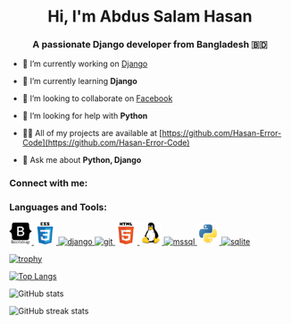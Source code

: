 <h1 align="center">Hi, I'm Abdus Salam Hasan</h1>
<h3 align="center">A passionate Django developer from Bangladesh 🇧🇩</h3>

- 🔭 I’m currently working on [Django](https://github.com/Hasan-Error-Code/Apple.git)

- 🌱 I’m currently learning **Django**

- 👯 I’m looking to collaborate on [Facebook](https://www.facebook.com/mdas.hasanas/)

- 🤝 I’m looking for help with **Python**

- 👨‍💻 All of my projects are available at [https://github.com/Hasan-Error-Code](https://github.com/Hasan-Error-Code)

- 💬 Ask me about **Python, Django**

<h3 align="left">Connect with me:</h3>
<p align="left">
</p>

<h3 align="left">Languages and Tools:</h3>

<p align="left"> <a href="https://getbootstrap.com" target="_blank" rel="noreferrer"> <img src="https://raw.githubusercontent.com/devicons/devicon/master/icons/bootstrap/bootstrap-plain-wordmark.svg" alt="bootstrap" width="40" height="40"/> </a> <a href="https://www.w3schools.com/css/" target="_blank" rel="noreferrer"> <img src="https://raw.githubusercontent.com/devicons/devicon/master/icons/css3/css3-original-wordmark.svg" alt="css3" width="40" height="40"/> </a> <a href="https://www.djangoproject.com/" target="_blank" rel="noreferrer"> <img src="https://cdn.worldvectorlogo.com/logos/django.svg" alt="django" width="40" height="40"/> </a> <a href="https://git-scm.com/" target="_blank" rel="noreferrer"> <img src="https://www.vectorlogo.zone/logos/git-scm/git-scm-icon.svg" alt="git" width="40" height="40"/> </a> <a href="https://www.w3.org/html/" target="_blank" rel="noreferrer"> <img src="https://raw.githubusercontent.com/devicons/devicon/master/icons/html5/html5-original-wordmark.svg" alt="html5" width="40" height="40"/> </a> <a href="https://www.linux.org/" target="_blank" rel="noreferrer"> <img src="https://raw.githubusercontent.com/devicons/devicon/master/icons/linux/linux-original.svg" alt="linux" width="40" height="40"/> </a> <a href="https://www.microsoft.com/en-us/sql-server" target="_blank" rel="noreferrer"> <img src="https://www.svgrepo.com/show/303229/microsoft-sql-server-logo.svg" alt="mssql" width="40" height="40"/> </a> <a href="https://www.python.org" target="_blank" rel="noreferrer"> <img src="https://raw.githubusercontent.com/devicons/devicon/master/icons/python/python-original.svg" alt="python" width="40" height="40"/> </a> <a href="https://www.sqlite.org/" target="_blank" rel="noreferrer"> <img src="https://www.vectorlogo.zone/logos/sqlite/sqlite-icon.svg" alt="sqlite" width="40" height="40"/> </a> </p>

[![trophy](https://github-profile-trophy.vercel.app/?username=Hasan-Error-Code)](https://github.com/ryo-ma/github-profile-trophy)

[![Top Langs](https://github-readme-stats.vercel.app/api/top-langs/?username=Hasan-Error-Code)](https://github.com/anuraghazra/github-readme-stats)

![GitHub stats](https://github-readme-stats.vercel.app/api?username=Hasan-Error-Code&show_icons=true&count_private=true)

![GitHub streak stats](https://github-readme-streak-stats.herokuapp.com/?user=Hasan-Error-Code)
